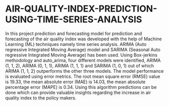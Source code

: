 # AIR-QUALITY-INDEX-PREDICTION-USING-TIME-SERIES-ANALYSIS

In this project prediction and forecasting model for prediction and forecasting of the air quality index was developed with the help of Machine Learning (ML) techniques namely time series analysis. ARIMA (Auto regressive Integrated Moving Average) model and SARIMA (Seasonal Auto regressive Integrated Moving Average) has been used. Using Box-jerkins methodology and auto_arima, four different models were identified, ARIMA (1, 1, 2), ARIMA (0, 1, 1), ARIMA (1, 1, 1) and SARIMA (1, 0, 1) out of which ARIMA (1, 1, 2) outperforms the other three models. The model performance is evaluated using error metrics. The root mean square error (RMSE) value is 19.33, the mean absolute error (MAE) is 14.03, the mean absolute percentage error (MAPE) is 0.34. Using this algorithm predictions can be done which can provide valuable insights regarding the increase in air quality index to the policy makers.
